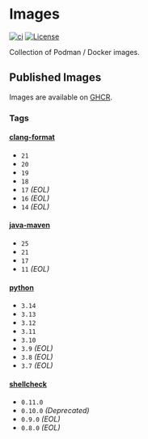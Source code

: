 # Images

[![ci](https://github.com/jhnc-oss/images/actions/workflows/ci.yml/badge.svg)](https://github.com/jhnc-oss/images/actions/workflows/ci.yml)
[![License](https://img.shields.io/badge/license-MIT-yellow.svg)](LICENSE)

Collection of Podman / Docker images.

## Published Images

Images are available on [GHCR](https://github.com/orgs/jhnc-oss/packages?repo_name=images).

### Tags

#### [clang-format](./clang-format/Dockerfile)

- `21`
- `20`
- `19`
- `18`
- `17` *(EOL)*
- `16` *(EOL)*
- `14` *(EOL)*

#### [java-maven](./java-maven/Dockerfile)

- `25`
- `21`
- `17`
- `11` *(EOL)*

#### [python](./python/Dockerfile)

- `3.14`
- `3.13`
- `3.12`
- `3.11`
- `3.10`
- `3.9` *(EOL)*
- `3.8` *(EOL)*
- `3.7` *(EOL)*

#### [shellcheck](./shellcheck/Dockerfile)

- `0.11.0`
- `0.10.0` *(Deprecated)*
- `0.9.0` *(EOL)*
- `0.8.0` *(EOL)*

